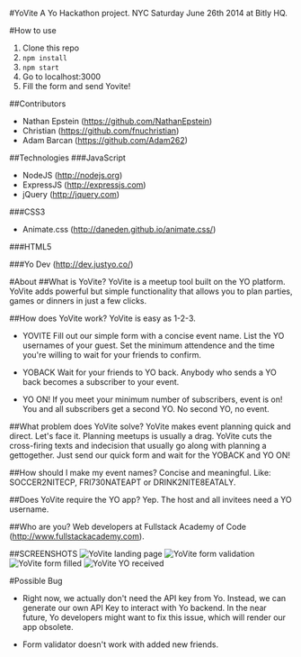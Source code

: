 #YoVite
A Yo Hackathon project.  NYC Saturday June 26th 2014 at Bitly HQ.

#How to use
1. Clone this repo
2. `npm install`
3. `npm start`
4. Go to localhost:3000
5. Fill the form and send Yovite!

##Contributors
* Nathan Epstein (https://github.com/NathanEpstein)
* Christian (https://github.com/fnuchristian)
* Adam Barcan (https://github.com/Adam262)

##Technologies
###JavaScript
* NodeJS (http://nodejs.org)
* ExpressJS (http://expressjs.com)
* jQuery (http://jquery.com)

###CSS3
* Animate.css (http://daneden.github.io/animate.css/)

###HTML5

###Yo Dev (http://dev.justyo.co/)

#About
##What is YoVite?
YoVite is a meetup tool built on the YO platform. YoVite adds powerful but simple functionality that allows you to plan parties, games or dinners in just a few clicks.

##How does YoVite work?
YoVite is easy as 1-2-3.
* YOVITE
Fill out our simple form with a concise event name. List the YO usernames of your guest. Set the minimum attendence and the time you're willing to wait for your friends to confirm.

* YOBACK
Wait for your friends to YO back. Anybody who sends a YO back becomes a subscriber to your event.

* YO ON!
If you meet your minimum number of subscribers, event is on! You and all subscribers get a second YO. No second YO, no event.

##What problem does YoVite solve?</h4>
YoVite makes event planning quick and direct. Let's face it. Planning meetups is usually a drag. YoVite cuts the cross-firing texts and indecision that usually go along with planning a gettogether. Just send our quick form and wait for the YOBACK and YO ON!

##How should I make my event names?
Concise and meaningful. Like: SOCCER2NITECP, FRI730NATEAPT or DRINK2NITE8EATALY.

##Does YoVite require the YO app?
Yep. The host and all invitees need a YO username.

##Who are you?
Web developers at Fullstack Academy of Code (http://www.fullstackacademy.com).

##SCREENSHOTS
![YoVite landing page](./screenshots/yoViteLanding.png)
![YoVite form validation](./screenshots/yoViteValidation.png)
![YoVite form filled](./screenshots/yoViteFilled.png)
![YoVite YO received](./screenshots/yoViteReceived.png)


#Possible Bug
* Right now, we actually don't need the API key from Yo.  Instead, we can generate our own API Key to interact with Yo backend.  In the near future, Yo developers might want to fix this issue, which will render our app obsolete.

* Form validator doesn't work with added new friends.
